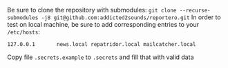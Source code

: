 Be sure to clone the repository with submodules:
`git clone --recurse-submodules -j8 git@github.com:addicted2sounds/reportero.git`
In order to test on local machine, be sure to add corresponding entries to your `/etc/hosts`:
```
127.0.0.1       news.local repatridor.local mailcatcher.local
```
Copy file `.secrets.example` to `.secrets` and fill that with valid data